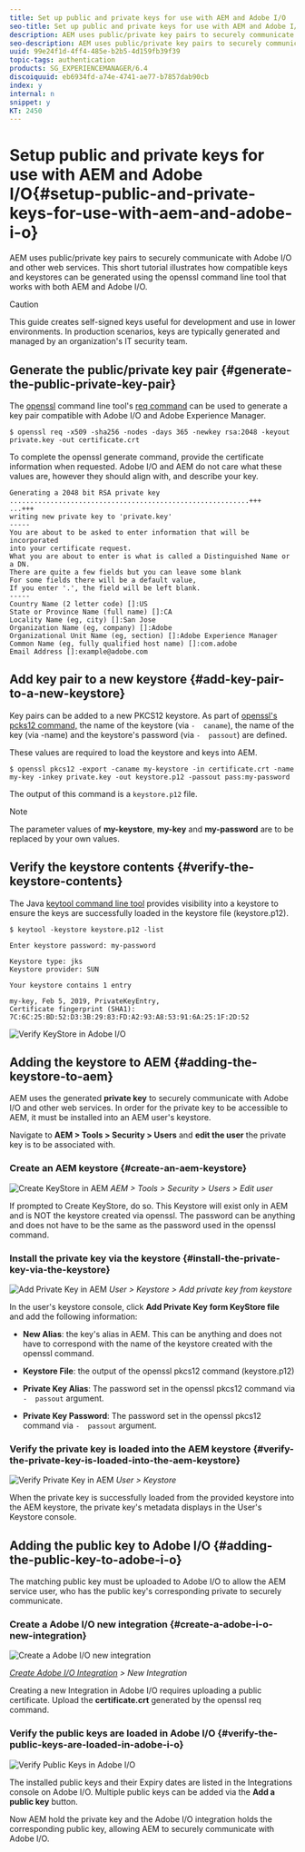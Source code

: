 ```yaml
---
title: Set up public and private keys for use with AEM and Adobe I/O
seo-title: Set up public and private keys for use with AEM and Adobe I/O
description: AEM uses public/private key pairs to securely communicate with Adobe I/O and other web services. This short tutorial illustrates how compatible keys and keystores can be generated using the openssl command line tool that works with both AEM and Adobe I/O. 
seo-description: AEM uses public/private key pairs to securely communicate with Adobe I/O and other web services. This short tutorial illustrates how compatible keys and keystores can be generated using the openssl command line tool that works with both AEM and Adobe I/O. 
uuid: 99e24f1d-4ff4-485e-b2b5-4d159fb39f39
topic-tags: authentication
products: SG_EXPERIENCEMANAGER/6.4
discoiquuid: eb6934fd-a74e-4741-ae77-b7857dab90cb
index: y
internal: n
snippet: y
KT: 2450
---
```


# Setup public and private keys for use with AEM and Adobe I/O{#setup-public-and-private-keys-for-use-with-aem-and-adobe-i-o}

AEM uses public/private key pairs to securely communicate with Adobe I/O and other web services. This short tutorial illustrates how compatible keys and keystores can be generated using the openssl command line tool that works with both AEM and Adobe I/O.

>[!CAUTION]
>
>This guide creates self-signed keys useful for development and  use  in lower environments. In production scenarios, keys are typically generated and managed by an organization's IT security team.

## Generate the public/private key pair {#generate-the-public-private-key-pair}

The [openssl](https://www.openssl.org/docs/man1.0.2/man1/openssl.html) command line tool's [req command](https://www.openssl.org/docs/man1.0.2/man1/req.html) can be used to generate a key pair compatible with Adobe I/O and Adobe Experience Manager.

```
$ openssl req -x509 -sha256 -nodes -days 365 -newkey rsa:2048 -keyout private.key -out certificate.crt
```

To complete the openssl generate command, provide the certificate information when requested. Adobe I/O and AEM do not care what these values are, however they should align with, and describe your key.

```
Generating a 2048 bit RSA private key
...........................................................+++
...+++
writing new private key to 'private.key'
-----
You are about to be asked to enter information that will be incorporated
into your certificate request.
What you are about to enter is what is called a Distinguished Name or a DN.
There are quite a few fields but you can leave some blank
For some fields there will be a default value,
If you enter '.', the field will be left blank.
-----
Country Name (2 letter code) []:US
State or Province Name (full name) []:CA
Locality Name (eg, city) []:San Jose
Organization Name (eg, company) []:Adobe
Organizational Unit Name (eg, section) []:Adobe Experience Manager
Common Name (eg, fully qualified host name) []:com.adobe
Email Address []:example@adobe.com
```

## Add key pair to a new keystore {#add-key-pair-to-a-new-keystore}

Key pairs can be added to a new PKCS12 keystore. As part of [openssl's pcks12 command,](https://www.openssl.org/docs/man1.0.2/man1/pkcs12.html) the name of the keystore (via `-  caname`), the name of the key (via -name) and the keystore's password (via `-  passout`) are defined.

These values are required to load the keystore and keys into AEM.

```
$ openssl pkcs12 -export -caname my-keystore -in certificate.crt -name my-key -inkey private.key -out keystore.p12 -passout pass:my-password
```

The output of this command is a `keystore.p12` file.

>[!NOTE]
>
>The parameter values of **my-keystore**, **my-key** and **my-password** are to be replaced by your own values.

## Verify the keystore contents {#verify-the-keystore-contents}

The Java [keytool command line tool](https://docs.oracle.com/middleware/1213/wls/SECMG/keytool-summary-appx.htm#SECMG818) provides visibility into a keystore to ensure the keys are successfully loaded in the keystore file (keystore.p12).

```
$ keytool -keystore keystore.p12 -list

Enter keystore password: my-password

Keystore type: jks
Keystore provider: SUN

Your keystore contains 1 entry

my-key, Feb 5, 2019, PrivateKeyEntry,
Certificate fingerprint (SHA1): 7C:6C:25:BD:52:D3:3B:29:83:FD:A2:93:A8:53:91:6A:25:1F:2D:52
```

![Verify KeyStore in Adobe I/O](assets/set-up-public-private-keys-for-use-with-aem-and-adobe-io__adobe-io--public-keys.png) 

## Adding the keystore to AEM {#adding-the-keystore-to-aem}

AEM uses the generated **private key** to securely communicate with Adobe I/O and other web services. In order for the private key to be accessible to AEM, it must be installed into an AEM user's keystore.

Navigate to **AEM &gt; Tools &gt; Security &gt; Users** and **edit the user** the private key is to be associated with.

### Create an AEM keystore {#create-an-aem-keystore}

![Create KeyStore in AEM](assets/set-up-public-private-keys-for-use-with-aem-and-adobe-io__aem--create-keystore.png)
*AEM > Tools > Security > Users > Edit user*

If prompted to Create KeyStore, do so. This Keystore will exist only in AEM and is NOT the keystore created via openssl. The password can be anything and does not have to be the same as the password used in the openssl command.

### Install the private key via the keystore {#install-the-private-key-via-the-keystore}

![Add Private Key in AEM](assets/set-up-public-private-keys-for-use-with-aem-and-adobe-io__aem--add-private-key.png)
*User > Keystore > Add private key from keystore*

In the user's keystore console, click **Add Private Key form KeyStore file** and add the following information:

* **New Alias**: the key's alias in AEM. This can be anything and does not have to correspond with the name of the keystore created with the openssl command.
* **Keystore File**: the output of the openssl pkcs12 command (keystore.p12)
* **Private Key Alias**: The password set in the openssl pkcs12 command via `-  passout` argument. 

* **Private Key Password**: The password set in the openssl pkcs12 command via `-  passout` argument.

### Verify the private key is loaded into the AEM keystore {#verify-the-private-key-is-loaded-into-the-aem-keystore}

![Verify Private Key in AEM](assets/set-up-public-private-keys-for-use-with-aem-and-adobe-io__aem--keystore.png)
*User > Keystore*

When the private key is successfully loaded from the provided keystore into the AEM keystore, the private key's metadata displays in the User's Keystore console.

## Adding the public key to Adobe I/O {#adding-the-public-key-to-adobe-i-o}

The matching public key must be uploaded to Adobe I/O to allow the AEM service user, who has the public key's corresponding private to securely communicate.

### Create a Adobe I/O new integration {#create-a-adobe-i-o-new-integration}

![Create a Adobe I/O new integration](assets/set-up-public-private-keys-for-use-with-aem-and-adobe-io__adobe-io--create-new-integration.png)

*[Create Adobe I/O Integration](https://console.adobe.io/) > New Integration*

Creating a new Integration in Adobe I/O requires uploading a public certificate. Upload the **certificate.crt** generated by the openssl req command.

### Verify the public keys are loaded in Adobe I/O {#verify-the-public-keys-are-loaded-in-adobe-i-o}

![Verify Public Keys in Adobe I/O](assets/set-up-public-private-keys-for-use-with-aem-and-adobe-io__adobe-io--public-keys.png)

The installed public keys and their Expiry dates are listed in the Integrations console on Adobe I/O. Multiple public keys can be added via the **Add a public key** button.

Now AEM hold the private key and the Adobe I/O integration holds the corresponding public key, allowing AEM to securely communicate with Adobe I/O.
